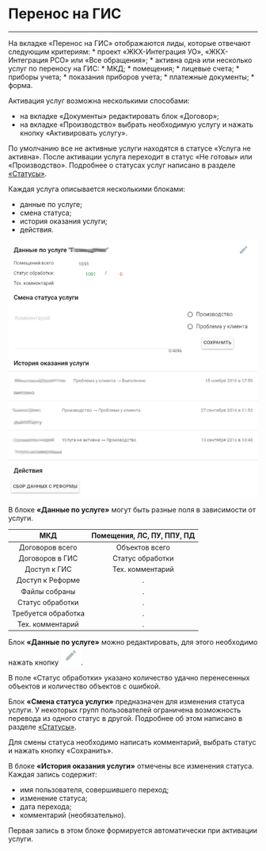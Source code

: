 # Перенос на ГИС
<hr>
На вкладке «Перенос на ГИС» отображаются лиды, которые отвечают следующим критериям:
* проект «ЖКХ-Интеграция УО», «ЖКХ-Интеграция РСО» или «Все обращения»;
* активна одна или несколько услуг по переносу на ГИС:
    * МКД;
    * помещения;
    * лицевые счета;
    * приборы учета;
    * показания приборов учета;
    * платежные документы;
    * форма.

Активация услуг возможна несколькими способами:
* на вкладке «Документы» редактировать блок «Договор»;
* на вкладке «Производство» выбрать необходимую услугу и нажать кнопку «Активировать услугу».

По умолчанию все не активные услуги находятся в статусе «Услуга не активна». После активации услуга переходит в статус «Не готовы» или «Производство». Подробнее о статусах услуг написано в разделе [«Статусы»](../leads/leadInfo.md#leadInfo-statuses).

Каждая услуга описывается несколькими блоками:
* данные по услуге;
* смена статуса;
* история оказания услуги;
* действия.

![](/assets/service-data.png)

В блоке **«Данные по услуге»** могут быть разные поля в зависимости от услуги.

| МКД | Помещения, ЛС, ПУ, ППУ, ПД |
|:---:|:-------:|
| Договоров всего | Объектов всего |
| Договоров в ГИС | Статус обработки |
| Доступ к ГИС | Тех. комментарий |
| Доступ к Реформе | . |
| Файлы собраны | . |
| Статус обработки | . |
| Требуется обработка | . |
| Тех. комментарий | . |

Блок **«Данные по услуге»** можно редактировать, для этого необходимо нажать кнопку ![](/assets/but-edit.png).

В поле «Статус обработки» указано количество удачно перенесенных объектов и количество объектов с ошибкой. 

Блок **«Смена статуса услуги»** предназначен для изменения статуса услуги. У некоторых групп пользователей ограничена возможность перевода из одного статус в другой. Подробнее об этом написано в разделе [«Статусы»](../leads/leadInfo.md#leadInfo-statuses).

Для смены статуса необходимо написать комментарий, выбрать статус и нажать кнопку «Сохранить».

В блоке **«История оказания услуги»** отмечены все изменения статуса. Каждая запись содержит:
* имя пользователя, совершившего переход;
* изменение статуса;
* дата перехода;
* комментарий (необязательно).

Первая запись в этом блоке формируется автоматически при активации услуги.


	